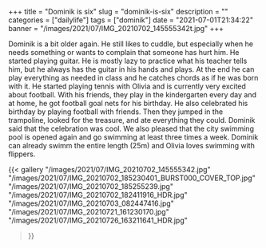 +++
title = "Dominik is six"
slug = "dominik-is-six"
description = ""
categories = ["dailylife"]
tags = ["dominik"]
date = "2021-07-01T21:34:22"
banner = "/images/2021/07/IMG_20210702_145555342t.jpg"
+++

Dominik is a bit older again. He still likes to cuddle, but especially when he needs something or wants to complain that someone has hurt him. He started playing guitar. He is mostly lazy to practice what his teacher tells him, but he always has the guitar in his hands and plays. At the end he can play everything as needed in class and he catches chords as if he was born with it. He started playing tennis with Olivia and is currently very excited about football. With his friends, they play in the kindergarten every day and at home, he got football goal nets for his birthday. He also celebrated his birthday by playing football with friends. Then they jumped in the trampoline, looked for the treasure, and ate everything they could. Dominik said that the celebration was cool. We also pleased that the city swimming pool is opened again and go swimming at least three times a week. Dominik can already swimm the entire length (25m) and Olivia loves swimming with flippers.


{{< gallery
  "/images/2021/07/IMG_20210702_145555342.jpg"
  "/images/2021/07/IMG_20210702_185230401_BURST000_COVER_TOP.jpg"
  "/images/2021/07/IMG_20210702_185255239.jpg"
  "/images/2021/07/IMG_20210702_182411916_HDR.jpg"
  "/images/2021/07/IMG_20210703_082447416.jpg"
  "/images/2021/07/IMG_20210721_161230170.jpg"
  "/images/2021/07/IMG_20210726_163211641_HDR.jpg"
>}}
